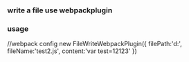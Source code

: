 ### write a file use webpackplugin


### usage
//webpack config
  new FileWriteWebpackPlugin({
      filePath:'d:',
      fileName:'test2.js',
      content:'var test=12123'
    })
